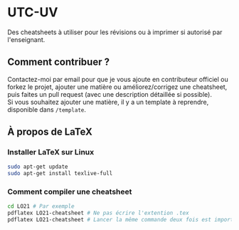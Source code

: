 # UTC-UV

Des cheatsheets à utiliser pour les révisions ou à imprimer si autorisé par l'enseignant.

## Comment contribuer ?

Contactez-moi par email pour que je vous ajoute en contributeur officiel ou forkez le projet, ajouter une matière ou améliorez/corrigez une cheatsheet, puis faites un pull request (avec une description détaillée si possible).  
Si vous souhaitez ajouter une matière, il y a un template à reprendre, disponible dans ```/template```.

## À propos de LaTeX

### Installer LaTeX sur Linux

```bash
sudo apt-get update
sudo apt-get install texlive-full
```

### Comment compiler une cheatsheet

```bash
cd LO21 # Par exemple
pdflatex LO21-cheatsheet # Ne pas écrire l'extention .tex
pdflatex LO21-cheatsheet # Lancer la même commande deux fois est important pour les références, etc.
```